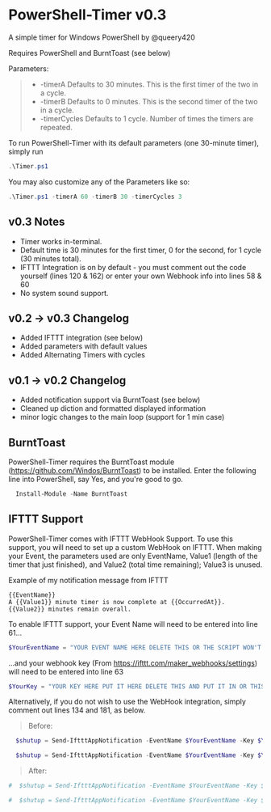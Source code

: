# PowerShell-Timer v0.3
A simple timer for Windows PowerShell by @queery420

Requires PowerShell and BurntToast (see below)

Parameters:
> - -timerA
Defaults to 30 minutes. This is the first timer of the two in a cycle.
> - -timerB
Defaults to 0 minutes. This is the second timer of the two in a cycle.
> - -timerCycles
Defaults to 1 cycle. Number of times the timers are repeated.

To run PowerShell-Timer with its default parameters (one 30-minute timer), simply run
```PowerShell
.\Timer.ps1
```
You may also customize any of the Parameters like so:
```PowerShell
.\Timer.ps1 -timerA 60 -timerB 30 -timerCycles 3 
```

## v0.3 Notes
- Timer works in-terminal.
- Default time is 30 minutes for the first timer, 0 for the second, for 1 cycle (30 minutes total).
- IFTTT Integration is on by default - you must comment out the code yourself (lines 120 & 162) or enter your own Webhook info into lines 58 & 60
- No system sound support.

## v0.2 -> v0.3 Changelog
- Added IFTTT integration (see below)
- Added parameters with default values
- Added Alternating Timers with cycles

## v0.1 -> v0.2 Changelog
- Added notification support via BurntToast (see below)
- Cleaned up diction and formatted displayed information
- minor logic changes to the main loop (support for 1 min case)


## BurntToast
PowerShell-Timer requires the BurntToast module (https://github.com/Windos/BurntToast) to be installed. Enter the following line into PowerShell, say Yes, and you're good to go.

```PowerShell
  Install-Module -Name BurntToast
```

## IFTTT Support
PowerShell-Timer comes with IFTTT WebHook Support. To use this support, you will need to set up a custom WebHook on IFTTT.
When making your Event, the parameters used are only EventName, Value1 (length of the timer that just finished), and Value2 (total time remaining); Value3 is unused.

Example of my notification message from IFTTT
```
{{EventName}}
A {{Value1}} minute timer is now complete at {{OccurredAt}}.
{{Value2}} minutes remain overall.
```

To enable IFTTT support, your Event Name will need to be entered into line 61...
```ps1
$YourEventName = "YOUR EVENT NAME HERE DELETE THIS OR THE SCRIPT WON'T WORK"
```
...and your webhook key (From https://ifttt.com/maker_webhooks/settings) will need to be entered into line 63
```ps1
$YourKey = "YOUR KEY HERE PUT IT HERE DELETE THIS AND PUT IT IN OR THIS SCRIPT WON'T WORK"
```
Alternatively, if you do not wish to use the WebHook integration, simply comment out lines 134 and 181, as below.
> Before:
```ps1
  $shutup = Send-IftttAppNotification -EventName $YourEventName -Key $YourKey -Value1 $timerA -Value2 $totalMinutes
```
```ps1
  $shutup = Send-IftttAppNotification -EventName $YourEventName -Key $YourKey -Value1 $timerB -Value2 $totalMinutes
```
> After:
```ps1
#  $shutup = Send-IftttAppNotification -EventName $YourEventName -Key $YourKey -Value1 $timerA -Value2 $totalMinutes
```
```ps1
#  $shutup = Send-IftttAppNotification -EventName $YourEventName -Key $YourKey -Value1 $timerB -Value2 $totalMinutes
```
